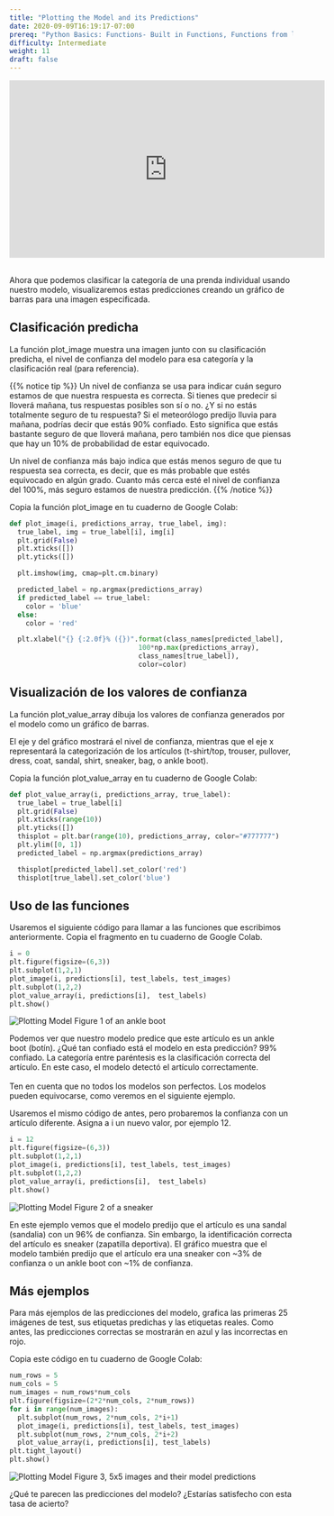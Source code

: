 ```yaml
---
title: "Plotting the Model and its Predictions"
date: 2020-09-09T16:19:17-07:00
prereq: "Python Basics: Functions- Built in Functions, Functions from libraries; Data Types- Strings, Numbers, Reading from Console; Data Structures- Lists, Tuples, Sets; Loops- For Loops"
difficulty: Intermediate
weight: 11
draft: false
---
```


<iframe width="560" height="315" src="https://www.youtube.com/embed/FrO66fkSU7M" frameborder="0" allow="accelerometer; autoplay; encrypted-media; gyroscope; picture-in-picture" allowfullscreen></iframe>

</br>
</br>

Ahora que podemos clasificar la categoría de una prenda individual usando nuestro modelo, visualizaremos estas predicciones creando un gráfico de barras para una imagen especificada.

## Clasificación predicha

La función plot_image muestra una imagen junto con su clasificación predicha, el nivel de confianza del modelo para esa categoría y la clasificación real (para referencia).

{{% notice tip %}}
Un nivel de confianza se usa para indicar cuán seguro estamos de que nuestra respuesta es correcta. Si tienes que predecir si lloverá mañana, tus respuestas posibles son sí o no. ¿Y si no estás totalmente seguro de tu respuesta? Si el meteorólogo predijo lluvia para mañana, podrías decir que estás 90% confiado. Esto significa que estás bastante seguro de que lloverá mañana, pero también nos dice que piensas que hay un 10% de probabilidad de estar equivocado.

Un nivel de confianza más bajo indica que estás menos seguro de que tu respuesta sea correcta, es decir, que es más probable que estés equivocado en algún grado. Cuanto más cerca esté el nivel de confianza del 100%, más seguro estamos de nuestra predicción.
{{% /notice %}}

Copia la función plot_image en tu cuaderno de Google Colab:
</br>

```python
def plot_image(i, predictions_array, true_label, img):
  true_label, img = true_label[i], img[i]
  plt.grid(False)
  plt.xticks([])
  plt.yticks([])

  plt.imshow(img, cmap=plt.cm.binary)

  predicted_label = np.argmax(predictions_array)
  if predicted_label == true_label:
    color = 'blue'
  else:
    color = 'red'

  plt.xlabel("{} {:2.0f}% ({})".format(class_names[predicted_label],
                                100*np.max(predictions_array),
                                class_names[true_label]),
                                color=color)
```

## Visualización de los valores de confianza

La función plot_value_array dibuja los valores de confianza generados por el modelo como un gráfico de barras.

El eje y del gráfico mostrará el nivel de confianza, mientras que el eje x representará la categorización de los artículos (t-shirt/top, trouser, pullover, dress, coat, sandal, shirt, sneaker, bag, o ankle boot).

Copia la función plot_value_array en tu cuaderno de Google Colab:

```python 
def plot_value_array(i, predictions_array, true_label):
  true_label = true_label[i]
  plt.grid(False)
  plt.xticks(range(10))
  plt.yticks([])
  thisplot = plt.bar(range(10), predictions_array, color="#777777")
  plt.ylim([0, 1])
  predicted_label = np.argmax(predictions_array)

  thisplot[predicted_label].set_color('red')
  thisplot[true_label].set_color('blue')
```

## Uso de las funciones

Usaremos el siguiente código para llamar a las funciones que escribimos anteriormente. Copia el fragmento en tu cuaderno de Google Colab.

```python
i = 0   
plt.figure(figsize=(6,3))
plt.subplot(1,2,1)
plot_image(i, predictions[i], test_labels, test_images)
plt.subplot(1,2,2)
plot_value_array(i, predictions[i],  test_labels)
plt.show()
```

![Plotting Model Figure 1 of an ankle boot](../media/Plotting_fig1.png "Plotting Model Figure 1 of an ankle boot")

Podemos ver que nuestro modelo predice que este artículo es un ankle boot (botín). ¿Qué tan confiado está el modelo en esta predicción? 99% confiado. La categoría entre paréntesis es la clasificación correcta del artículo. En este caso, el modelo detectó el artículo correctamente.
</br>
</br>
Ten en cuenta que no todos los modelos son perfectos. Los modelos pueden equivocarse, como veremos en el siguiente ejemplo.
</br>

Usaremos el mismo código de antes, pero probaremos la confianza con un artículo diferente. Asigna a i un nuevo valor, por ejemplo 12.

```python
i = 12 
plt.figure(figsize=(6,3))
plt.subplot(1,2,1)
plot_image(i, predictions[i], test_labels, test_images)
plt.subplot(1,2,2)
plot_value_array(i, predictions[i],  test_labels)
plt.show()
```

![Plotting Model Figure 2 of a sneaker](../media/Plotting_fig2.png "Plotting Model Figure 2 of a sneaker")

En este ejemplo vemos que el modelo predijo que el artículo es una sandal (sandalia) con un 96% de confianza. Sin embargo, la identificación correcta del artículo es sneaker (zapatilla deportiva). El gráfico muestra que el modelo también predijo que el artículo era una sneaker con ~3% de confianza o un ankle boot con ~1% de confianza.

## Más ejemplos

Para más ejemplos de las predicciones del modelo, grafica las primeras 25 imágenes de test, sus etiquetas predichas y las etiquetas reales. Como antes, las predicciones correctas se mostrarán en azul y las incorrectas en rojo.

Copia este código en tu cuaderno de Google Colab:

```python
num_rows = 5
num_cols = 5
num_images = num_rows*num_cols
plt.figure(figsize=(2*2*num_cols, 2*num_rows))
for i in range(num_images):
  plt.subplot(num_rows, 2*num_cols, 2*i+1)
  plot_image(i, predictions[i], test_labels, test_images)
  plt.subplot(num_rows, 2*num_cols, 2*i+2)
  plot_value_array(i, predictions[i], test_labels)
plt.tight_layout()
plt.show()
```
![Plotting Model Figure 3, 5x5 images and their model predictions](../media/Plotting_fig3.png "Plotting Model Figure 3, 5x5 images and their model predictions")

¿Qué te parecen las predicciones del modelo? ¿Estarías satisfecho con esta tasa de acierto?
